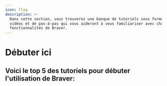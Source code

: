 ```yaml
---
icon: flag
description: >-
  Dans cette section, vous trouverez une banque de tutoriels sous forme de
  vidéos et de pas-à-pas qui vous aideront à vous familiariser avec chacune des
  fonctionnalités de Braver.
---
```


# Débuter ici

## Voici le top 5 des tutoriels pour débuter l'utilisation de Braver:
